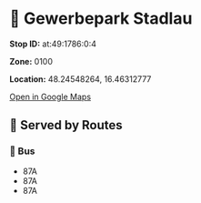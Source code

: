 # 🚉 Gewerbepark Stadlau


**Stop ID:** at:49:1786:0:4

**Zone:** 0100

**Location:** 48.24548264, 16.46312777

[Open in Google Maps](https://www.google.com/maps?q=48.24548264,16.46312777)

## 🚆 Served by Routes

### 🚌 Bus
- 87A
- 87A
- 87A